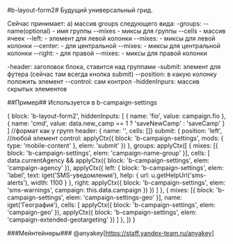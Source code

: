 #b-layout-form2#
Будущий универсальный грид.

Сейчас принимает:
а) массив groups следующего вида:
-groups:
    --name(optional) - имя группы
    --mixes - миксы для группы
    --cells - массив ячеек
        --left: - элемент для левой колонки
            --mixes: - миксы для левой колонки
        --center: - для центральной
            --mixes: - миксы для центральной колонки
        --right: - для правой
            --mixes: - миксы для правой колонки

-header: заголовок блока, ставится над группами
-submit: элемент для футера (сейчас там всегда кнопка submit)
    --position: в какую колонку положить элемент
    --control: сам контрол
-hiddenInpurs: массив скрытых элементов

##Пример##
Используется в b-campaign-settings

{
    block: 'b-layout-form2',
    hiddenInputs: [
      { name: 'fio', value: campaign.fio },
      { name: 'cmd', value: data.new_camp == 1 ? 'saveNewCamp' : 'saveCamp' }
    ]
    //формат как у групп
    header: { name: '', cells: []}
    submit: {
        position: 'left',
        //любой элемент
        control: applyCtx({ block: 'b-campaign-settings', mods: { type: 'mobile-content' }, elem: 'submit' })
    },
    groups: applyCtx([
        {
            mixes: [{ block: 'b-campaign-settings', elem: 'campaign-name-group' }],
            cells: [
                data.currentAgency && applyCtx({
                    block: 'b-campaign-settings',
                    elem: 'campaign-agency'
                }),
                applyCtx({
                    left: {
                        block: 'b-campaign-settings',
                        elem: 'label',
                        text: iget('SMS-уведомления'),
                        help: {
                            url: u.getHelpUrl('sms-alerts'),
                            width: 1100
                        }
                    },
                    right: applyCtx({
                        block: 'b-campaign-settings',
                        elem: 'sms-warnings',
                        campaign: this.data.campaign
                    })
                })
            ]
        },
        {
            mixes: [{ block: 'b-campaign-settings', elem: 'campaign-settings-geo' }],
            name: iget('География'),
            cells: [
                applyCtx({
                    block: 'b-campaign-settings',
                    elem: 'campaign-geo'
                }),
                applyCtx({
                    block: 'b-campaign-settings',
                    elem: 'campaign-extended-geotargeting'
                })
            ]
        },
    ])
}

###Мейнтейнеры###
@anyakey[https://staff.yandex-team.ru/anyakey]
